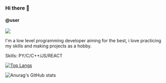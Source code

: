### Hi there 👋
#### @user

![](https://cdn.discordapp.com/banners/962069811574222908/cfd39d3d6f4e0c6797fcc1495ca52f07.webp?size=1024&width=0&height=256)

I'm a low level programming developer aiming for the best, i love practicing my skills and making projects as a hobby.

Skills: PY/C/C++/JS/REACT

[![Top Langs](https://github-readme-stats.vercel.app/api/top-langs/?username=Windows221e)](https://github.com/anuraghazra/github-readme-stats)

![Anurag's GitHub stats](https://github-readme-stats.vercel.app/api?username=Windows221e&show_icons=true&theme=radical)

